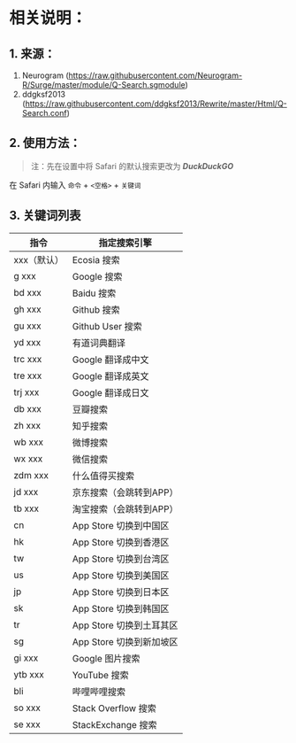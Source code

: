 # 相关说明：

## 1. 来源：

1. Neurogram (https://raw.githubusercontent.com/Neurogram-R/Surge/master/module/Q-Search.sgmodule)
2. ddgksf2013 (https://raw.githubusercontent.com/ddgksf2013/Rewrite/master/Html/Q-Search.conf)

## 2. 使用方法：

> 注：先在设置中将 Safari 的默认搜索更改为 **_DuckDuckGO_**

在 Safari 内输入 `命令` + `<空格>` + `关键词`

## 3. 关键词列表

| 指令        | 指定搜索引擎             |
| ----------- | ------------------------ |
| xxx（默认） | Ecosia 搜索              |
| g xxx       | Google 搜索              |
| bd xxx      | Baidu 搜索               |
| gh xxx      | Github 搜索              |
| gu xxx      | Github User 搜索         |
| yd xxx      | 有道词典翻译             |
| trc xxx     | Google 翻译成中文        |
| tre xxx     | Google 翻译成英文        |
| trj xxx     | Google 翻译成日文        |
| db xxx      | 豆瓣搜索                 |
| zh xxx      | 知乎搜索                 |
| wb xxx      | 微博搜索                 |
| wx xxx      | 微信搜索                 |
| zdm xxx     | 什么值得买搜索           |
| jd xxx      | 京东搜索（会跳转到APP）  |
| tb xxx      | 淘宝搜索（会跳转到APP）  |
| cn          | App Store 切换到中国区   |
| hk          | App Store 切换到香港区   |
| tw          | App Store 切换到台湾区   |
| us          | App Store 切换到美国区   |
| jp          | App Store 切换到日本区   |
| sk          | App Store 切换到韩国区   |
| tr          | App Store 切换到土耳其区 |
| sg          | App Store 切换到新加坡区 |
| gi xxx      | Google 图片搜索          |
| ytb xxx     | YouTube 搜索             |
| bli         | 哔哩哔哩搜索             |
| so xxx      | Stack Overflow 搜索      |
| se xxx      | StackExchange 搜索       |
